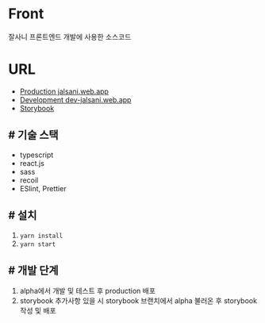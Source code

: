 # Front

잘사니 프론트엔드 개발에 사용한 소스코드

# URL

- [Production jalsani.web.app](https://jalsani.web.app)
- [Development dev-jalsani.web.app](https://dev-jalsani.web.app)
- [Storybook](https://www.chromatic.com/build?appId=64478c54dc454eb1a58ea50c)

## # 기술 스택

- typescript
- react.js
- sass
- recoil
- ESlint, Prettier

## # 설치

1. `yarn install`
2. `yarn start`

## # 개발 단계

1. alpha에서 개발 및 테스트 후 production 배포
2. storybook 추가사항 있을 시 storybook 브랜치에서 alpha 불러온 후 storybook 작성 및 배포
